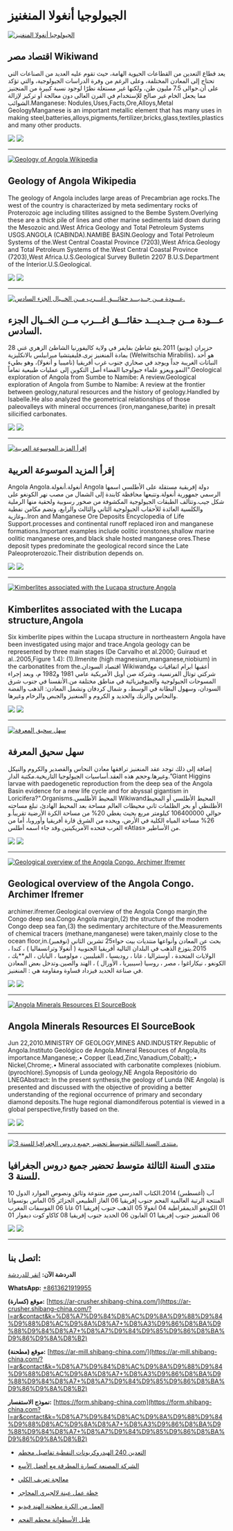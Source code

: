 # الجيولوجيا أنغولا المنغنيز

<a href="https://swt.shibang-china.com/?l=ar&img&k=%D8%A7%D9%84%D8%AC%D9%8A%D9%88%D9%84%D9%88%D8%AC%D9%8A%D8%A7+%D8%A3%D9%86%D8%BA%D9%88%D9%84%D8%A7+%D8%A7%D9%84%D9%85%D9%86%D8%BA%D9%86%D9%8A%D8%B2" target="_blank">![الجيولوجيا أنغولا المنغنيز](http://static.shibang-china.com/all-800x300/273.jpg)</a>

## اقتصاد مصر Wikiwand
يعد قطاع التعدين من القطاعات الحيوية الهامة، حيث تقوم عليه العديد من الصناعات التي تحتاج إلى المعادن المختلفة، وعلى الرغم من وفرة الدراسات الجيولوجية، والتي تؤكد على أن.حوالى 7.5 مليون طن، ولكنها غير مستغلة نظرًا لوجود نسبة كبيرة من المنجنيز مما يجعل الخام غير صالح للإستخدام في الفرن العالى دون معالجة أو تركيز لإزالة الشوائب.Manganese: Nodules,Uses,Facts,Ore,Alloys,Metal GeologyManganese is an important metallic element that has many uses in making steel,batteries,alloys,pigments,fertilizer,bricks,glass,textiles,plastics and many other products.


<a href="https://whatsapp.shibangsoft.com/WhatsApp.php" target="_blank" title="WhatsApp">![](http://static.shibang-china.com/icon/whatsapp.png)</a> <a href="https://swt.shibang-china.com/?l=ar&icon&k=%D8%A7%D9%84%D8%AC%D9%8A%D9%88%D9%84%D9%88%D8%AC%D9%8A%D8%A7+%D8%A3%D9%86%D8%BA%D9%88%D9%84%D8%A7+%D8%A7%D9%84%D9%85%D9%86%D8%BA%D9%86%D9%8A%D8%B2" target="_blank">![](http://static.shibang-china.com/icon/chat-ar.png)</a>

---

<a href="https://swt.shibang-china.com/?l=ar&img&k=%D8%A7%D9%84%D8%AC%D9%8A%D9%88%D9%84%D9%88%D8%AC%D9%8A%D8%A7+%D8%A3%D9%86%D8%BA%D9%88%D9%84%D8%A7+%D8%A7%D9%84%D9%85%D9%86%D8%BA%D9%86%D9%8A%D8%B2" target="_blank">![Geology of Angola Wikipedia](http://static.shibang-china.com/all-800x300/21.jpg)</a>

## Geology of Angola Wikipedia
The geology of Angola includes large areas of Precambrian age rocks.The west of the country is characterized by meta sedimentary rocks of Proterozoic age including tillites assigned to the Bembe System.Overlying these are a thick pile of lines and other marine sediments laid down during the Mesozoic and.West Africa Geology and Total Petroleum Systems USGS.ANGOLA (CABINDA).NAMIBE BASIN.Geology and Total Petroleum Systems of the.West Central Coastal Province (7203),West Africa.Geology and Total Petroleum Systems of the.West Central Coastal Province (7203),West Africa.U.S.Geological Survey Bulletin 2207 B.U.S.Department of the Interior.U.S.Geological.


<a href="https://whatsapp.shibangsoft.com/WhatsApp.php" target="_blank" title="WhatsApp">![](http://static.shibang-china.com/icon/whatsapp.png)</a> <a href="https://swt.shibang-china.com/?l=ar&icon&k=%D8%A7%D9%84%D8%AC%D9%8A%D9%88%D9%84%D9%88%D8%AC%D9%8A%D8%A7+%D8%A3%D9%86%D8%BA%D9%88%D9%84%D8%A7+%D8%A7%D9%84%D9%85%D9%86%D8%BA%D9%86%D9%8A%D8%B2" target="_blank">![](http://static.shibang-china.com/icon/chat-ar.png)</a>

---

<a href="https://swt.shibang-china.com/?l=ar&img&k=%D8%A7%D9%84%D8%AC%D9%8A%D9%88%D9%84%D9%88%D8%AC%D9%8A%D8%A7+%D8%A3%D9%86%D8%BA%D9%88%D9%84%D8%A7+%D8%A7%D9%84%D9%85%D9%86%D8%BA%D9%86%D9%8A%D8%B2" target="_blank">![عـــودة مــن جــديـــد حقائـــق اغـــرب مــن الخــيال الجزء السادس.](http://static.shibang-china.com/all-800x300/466.jpg)</a>

## عـــودة مــن جــديـــد حقائـــق اغـــرب مــن الخــيال الجزء السادس.
28 حزيران (يونيو) 2011.يقع شاطئ بفايفر في ولاية كاليفورنيا الشاطئ الزهري غني بمادة المنغنيز نرى.فليفيتشيا ميرابيلس بالانكليزية (Welwitschia Mirabilis)، هو أحد النباتات الغريبة جداً ويوجد في صحاري جنوب غرب أفريقيا (ناميبيا و أنغولا)، وهو بطيء النمو.ويعزو علماء جيولوجيا الفضاء أصل التكوين إلى عمليات طبيعية تماماً&quot;.Geological exploration of Angola from Sumbe to Namibe: A review.Geological exploration of Angola from Sumbe to Namibe: A review at the frontier between geology,natural resources and the history of geology.Handled by Isabelle.He also analyzed the geometrical relationships of those paleovalleys with mineral occurrences (iron,manganese,barite) in presalt silicified carbonates.


<a href="https://whatsapp.shibangsoft.com/WhatsApp.php" target="_blank" title="WhatsApp">![](http://static.shibang-china.com/icon/whatsapp.png)</a> <a href="https://swt.shibang-china.com/?l=ar&icon&k=%D8%A7%D9%84%D8%AC%D9%8A%D9%88%D9%84%D9%88%D8%AC%D9%8A%D8%A7+%D8%A3%D9%86%D8%BA%D9%88%D9%84%D8%A7+%D8%A7%D9%84%D9%85%D9%86%D8%BA%D9%86%D9%8A%D8%B2" target="_blank">![](http://static.shibang-china.com/icon/chat-ar.png)</a>

---

<a href="https://swt.shibang-china.com/?l=ar&img&k=%D8%A7%D9%84%D8%AC%D9%8A%D9%88%D9%84%D9%88%D8%AC%D9%8A%D8%A7+%D8%A3%D9%86%D8%BA%D9%88%D9%84%D8%A7+%D8%A7%D9%84%D9%85%D9%86%D8%BA%D9%86%D9%8A%D8%B2" target="_blank">![إقرأ المزيد الموسوعة العربية](http://static.shibang-china.com/all-800x300/958.jpg)</a>

## إقرأ المزيد الموسوعة العربية
Angola Angola.أنغولة.أنغولة Angola دولة إفريقية مستقلة على الأطلسي اسمها الرسمي جمهورية أنغولة.وتتبعها محافظة كابندة إلى الشمال من مصب نهر الكونغو على شكل جيب.وتتألف الطبقات الجيولوجية المكشوفة من صخور رسوبية ولحقية منها الرملية والكلسية العائدة للأحقاب الجيولوجية الثاني والثالث والرابع، وتضم مكامن نفطية وغازية،.Iron and Manganese Ore Deposits Encyclopedia of Life Support.processes and continental runoff replaced iron and manganese formations.Important examples include oolitic ironstones,shallow marine oolitic manganese ores,and black shale hosted manganese ores.These deposit types predominate the geological record since the Late Paleoproterozoic.Their distribution depends on.


<a href="https://whatsapp.shibangsoft.com/WhatsApp.php" target="_blank" title="WhatsApp">![](http://static.shibang-china.com/icon/whatsapp.png)</a> <a href="https://swt.shibang-china.com/?l=ar&icon&k=%D8%A7%D9%84%D8%AC%D9%8A%D9%88%D9%84%D9%88%D8%AC%D9%8A%D8%A7+%D8%A3%D9%86%D8%BA%D9%88%D9%84%D8%A7+%D8%A7%D9%84%D9%85%D9%86%D8%BA%D9%86%D9%8A%D8%B2" target="_blank">![](http://static.shibang-china.com/icon/chat-ar.png)</a>

---

<a href="https://swt.shibang-china.com/?l=ar&img&k=%D8%A7%D9%84%D8%AC%D9%8A%D9%88%D9%84%D9%88%D8%AC%D9%8A%D8%A7+%D8%A3%D9%86%D8%BA%D9%88%D9%84%D8%A7+%D8%A7%D9%84%D9%85%D9%86%D8%BA%D9%86%D9%8A%D8%B2" target="_blank">![Kimberlites associated with the Lucapa structure,Angola](http://static.shibang-china.com/all-800x300/380.jpg)</a>

## Kimberlites associated with the Lucapa structure,Angola
Six kimberlite pipes within the Lucapa structure in northeastern Angola have been investigated using major and trace.Angola geology can be represented by three main stages (De Carvalho et al.2000; Guiraud et al..2005,Figure 1.4): (1).Ilmenite (high magnesium,manganese,niobium) in the carbonatites from the.اقتصاد السودان Wikiwandأعقبها ابرام اتفاقيات مع شركتي توتال الفرنسية، وشركة صن أويل الأمريكية عامي 1981 و1982 م، وبعد إجراء المسوحات الجيولوجية والجيوفيزيائية في مناطق مختلفة من.الأنقسنا في جنوب شرق السودان، وسهول البطانة في الوسط، و شمال كردفان وتشمل المعادن: الذهب والفضة والنحاس والزنك والحديد و الكروم و المنغنيز والجبص والرخام وغيرها.


<a href="https://whatsapp.shibangsoft.com/WhatsApp.php" target="_blank" title="WhatsApp">![](http://static.shibang-china.com/icon/whatsapp.png)</a> <a href="https://swt.shibang-china.com/?l=ar&icon&k=%D8%A7%D9%84%D8%AC%D9%8A%D9%88%D9%84%D9%88%D8%AC%D9%8A%D8%A7+%D8%A3%D9%86%D8%BA%D9%88%D9%84%D8%A7+%D8%A7%D9%84%D9%85%D9%86%D8%BA%D9%86%D9%8A%D8%B2" target="_blank">![](http://static.shibang-china.com/icon/chat-ar.png)</a>

---

<a href="https://swt.shibang-china.com/?l=ar&img&k=%D8%A7%D9%84%D8%AC%D9%8A%D9%88%D9%84%D9%88%D8%AC%D9%8A%D8%A7+%D8%A3%D9%86%D8%BA%D9%88%D9%84%D8%A7+%D8%A7%D9%84%D9%85%D9%86%D8%BA%D9%86%D9%8A%D8%B2" target="_blank">![سهل سحيق المعرفة](http://static.shibang-china.com/all-800x300/426.jpg)</a>

## سهل سحيق المعرفة
إضافة إلى ذلك توجد عقد المنغنيز ترافقها معادن النحاس والقصدير والكروم والنيكل وغيرها.وحجم هذه العقد.أساسيات الجيولوجيا التاريخية.مكتبة الدار.&quot;Giant Higgins larvae with paedogenetic reproduction from the deep sea of the Angola Basin evidence for a new life cycle and for abyssal gigantism in Loricifera?&quot;.Organisms.المحيط الأطلسي Wikiwandالمحيط الأطلسي أو المحيط الأطلنطي أو بحر الظلمات ثاني محيطات العالم مساحة بعد المحيط الهادئ، تبلغ مساحته حوالي 106400000 كيلومتر مربع بحيث يغطي 20% من مساحة الكرة الأرضية تقريباً.و 26% مساحة المياه الكلية في الأرض، ويحده من الشرق قارة أفريقيا وأوروبا، أما من الغرب فتحده الأمريكيتين.وقد جاء اسمه أطلس «Atlas» من الأساطير.


<a href="https://whatsapp.shibangsoft.com/WhatsApp.php" target="_blank" title="WhatsApp">![](http://static.shibang-china.com/icon/whatsapp.png)</a> <a href="https://swt.shibang-china.com/?l=ar&icon&k=%D8%A7%D9%84%D8%AC%D9%8A%D9%88%D9%84%D9%88%D8%AC%D9%8A%D8%A7+%D8%A3%D9%86%D8%BA%D9%88%D9%84%D8%A7+%D8%A7%D9%84%D9%85%D9%86%D8%BA%D9%86%D9%8A%D8%B2" target="_blank">![](http://static.shibang-china.com/icon/chat-ar.png)</a>

---

<a href="https://swt.shibang-china.com/?l=ar&img&k=%D8%A7%D9%84%D8%AC%D9%8A%D9%88%D9%84%D9%88%D8%AC%D9%8A%D8%A7+%D8%A3%D9%86%D8%BA%D9%88%D9%84%D8%A7+%D8%A7%D9%84%D9%85%D9%86%D8%BA%D9%86%D9%8A%D8%B2" target="_blank">![Geological overview of the Angola Congo. Archimer Ifremer](http://static.shibang-china.com/all-800x300/404.jpg)</a>

## Geological overview of the Angola Congo. Archimer Ifremer
archimer.ifremer.Geological overview of the Angola Congo margin,the Congo deep sea.Congo Angola margin,(2) the structure of the modern Congo deep sea fan,(3) the sedimentary architecture of the.Measurements of chemical tracers (methane,manganese) were taken,mainly close to the ocean floor,in.بحث عن المعادن وأنواعها منتديات بيت حواء25 تشرين الثاني (نوفمبر) 2015.يتوزع الذهب في البلدان التالية أفريقيا الجنوبية ( أنغولا وترانسفاليا ) ، كندا ، الولايات المتحدة ، أوستراليا ، غانا ، روديسيا ، الفيليبين ، مولومبيا ، اليابان ، الم**يك ، الكونغو ، نيكاراغوا ، مصر ، روسيا (سيبيريا ، الأورال ) ، الهند والصين.وتدخل بعض المعادن في صناعة الحديد فيزداد قساوة ومقاومة هي : المنغنيز.


<a href="https://whatsapp.shibangsoft.com/WhatsApp.php" target="_blank" title="WhatsApp">![](http://static.shibang-china.com/icon/whatsapp.png)</a> <a href="https://swt.shibang-china.com/?l=ar&icon&k=%D8%A7%D9%84%D8%AC%D9%8A%D9%88%D9%84%D9%88%D8%AC%D9%8A%D8%A7+%D8%A3%D9%86%D8%BA%D9%88%D9%84%D8%A7+%D8%A7%D9%84%D9%85%D9%86%D8%BA%D9%86%D9%8A%D8%B2" target="_blank">![](http://static.shibang-china.com/icon/chat-ar.png)</a>

---

<a href="https://swt.shibang-china.com/?l=ar&img&k=%D8%A7%D9%84%D8%AC%D9%8A%D9%88%D9%84%D9%88%D8%AC%D9%8A%D8%A7+%D8%A3%D9%86%D8%BA%D9%88%D9%84%D8%A7+%D8%A7%D9%84%D9%85%D9%86%D8%BA%D9%86%D9%8A%D8%B2" target="_blank">![Angola Minerals Resources EI SourceBook](http://static.shibang-china.com/all-800x300/807.jpg)</a>

## Angola Minerals Resources EI SourceBook
Jun 22,2010.MINISTRY OF GEOLOGY,MINES AND.INDUSTRY.Republic of Angola.Instituto Geológico de Angola.Mineral Resources of Angola,its importance.Manganese;.• Copper (Lead,Zinc,Vanadium,Cobalt);.• Nickel,Chrome;.• Mineral associated with carbonatite complexes (niobium.(pyrochlore).Synopsis of Lunda geology,NE Angola Repositório do LNEGAbstract: In the present synthesis,the geology of Lunda (NE Angola) is presented and discussed with the objective of providing a better understanding of the regional occurrence of primary and secondary diamond deposits.The huge regional diamondiferous potential is viewed in a global perspective,firstly based on the.


<a href="https://whatsapp.shibangsoft.com/WhatsApp.php" target="_blank" title="WhatsApp">![](http://static.shibang-china.com/icon/whatsapp.png)</a> <a href="https://swt.shibang-china.com/?l=ar&icon&k=%D8%A7%D9%84%D8%AC%D9%8A%D9%88%D9%84%D9%88%D8%AC%D9%8A%D8%A7+%D8%A3%D9%86%D8%BA%D9%88%D9%84%D8%A7+%D8%A7%D9%84%D9%85%D9%86%D8%BA%D9%86%D9%8A%D8%B2" target="_blank">![](http://static.shibang-china.com/icon/chat-ar.png)</a>

---

<a href="https://swt.shibang-china.com/?l=ar&img&k=%D8%A7%D9%84%D8%AC%D9%8A%D9%88%D9%84%D9%88%D8%AC%D9%8A%D8%A7+%D8%A3%D9%86%D8%BA%D9%88%D9%84%D8%A7+%D8%A7%D9%84%D9%85%D9%86%D8%BA%D9%86%D9%8A%D8%B2" target="_blank">![منتدى السنة الثالثة متوسط تحضير جميع دروس الجغرافيا للسنة 3.](http://static.shibang-china.com/all-800x300/1481.jpg)</a>

## منتدى السنة الثالثة متوسط تحضير جميع دروس الجغرافيا للسنة 3.
10 آب (أغسطس) 2014.الكتاب المدرسي صور متنوعة وثائق ونصوص الموارد الدول المنتجة الرتبة العالمية الفحم جنوب إفريقيا 06 الغاز الطبيعي الجزائر 05 الماس بوتسوانا 01 الكونغو الديمقراطية 04 انغولا 05 الذهب جنوب إفريقيا 01 غانا 06 الفوسفات المغرب 06 المنغنيز جنوب إفريقيا 01 الغابون 06 الحديد جنوب إفريقيا 08 كاكاو كوت ديفوار 01

<a href="https://whatsapp.shibangsoft.com/WhatsApp.php" target="_blank" title="WhatsApp">![](http://static.shibang-china.com/icon/whatsapp.png)</a> <a href="https://swt.shibang-china.com/?l=ar&icon&k=%D8%A7%D9%84%D8%AC%D9%8A%D9%88%D9%84%D9%88%D8%AC%D9%8A%D8%A7+%D8%A3%D9%86%D8%BA%D9%88%D9%84%D8%A7+%D8%A7%D9%84%D9%85%D9%86%D8%BA%D9%86%D9%8A%D8%B2" target="_blank">![](http://static.shibang-china.com/icon/chat-ar.png)</a>

---
## اتصل بنا:

**الدردشة الآن:** [انقر للدردشة](https://swt.shibang-china.com?l=ar&contact&k=%D8%A7%D9%84%D8%AC%D9%8A%D9%88%D9%84%D9%88%D8%AC%D9%8A%D8%A7+%D8%A3%D9%86%D8%BA%D9%88%D9%84%D8%A7+%D8%A7%D9%84%D9%85%D9%86%D8%BA%D9%86%D9%8A%D8%B2)

**WhatsApp:**  [+8613621919955](https://whatsapp.shibangsoft.com/WhatsApp.php)

**موقع (كسارة):** [https://ar-crusher.shibang-china.com/](https://ar-crusher.shibang-china.com/?l=ar&contact&k=%D8%A7%D9%84%D8%AC%D9%8A%D9%88%D9%84%D9%88%D8%AC%D9%8A%D8%A7+%D8%A3%D9%86%D8%BA%D9%88%D9%84%D8%A7+%D8%A7%D9%84%D9%85%D9%86%D8%BA%D9%86%D9%8A%D8%B2)

**موقع (مطحنة):** [https://ar-mill.shibang-china.com/](https://ar-mill.shibang-china.com/?l=ar&contact&k=%D8%A7%D9%84%D8%AC%D9%8A%D9%88%D9%84%D9%88%D8%AC%D9%8A%D8%A7+%D8%A3%D9%86%D8%BA%D9%88%D9%84%D8%A7+%D8%A7%D9%84%D9%85%D9%86%D8%BA%D9%86%D9%8A%D8%B2)

**نموذج الاستفسار:** [https://form.shibang-china.com](https://form.shibang-china.com?l=ar&contact&k=%D8%A7%D9%84%D8%AC%D9%8A%D9%88%D9%84%D9%88%D8%AC%D9%8A%D8%A7+%D8%A3%D9%86%D8%BA%D9%88%D9%84%D8%A7+%D8%A7%D9%84%D9%85%D9%86%D8%BA%D9%86%D9%8A%D8%B2)

* [التعدين 240 الهيدروكربونات النفطية تفاصيل محطم](../29/%D8%A7%D9%84%D8%AA%D8%B9%D8%AF%D9%8A%D9%86%20240%20%D8%A7%D9%84%D9%87%D9%8A%D8%AF%D8%B1%D9%88%D9%83%D8%B1%D8%A8%D9%88%D9%86%D8%A7%D8%AA%20%D8%A7%D9%84%D9%86%D9%81%D8%B7%D9%8A%D8%A9%20%D8%AA%D9%81%D8%A7%D8%B5%D9%8A%D9%84%20%D9%85%D8%AD%D8%B7%D9%85.md)

* [الشركة المصنعة كسارة المطرقة مع أفضل الأسع](../27/%D8%A7%D9%84%D8%B4%D8%B1%D9%83%D8%A9%20%D8%A7%D9%84%D9%85%D8%B5%D9%86%D8%B9%D8%A9%20%D9%83%D8%B3%D8%A7%D8%B1%D8%A9%20%D8%A7%D9%84%D9%85%D8%B7%D8%B1%D9%82%D8%A9%20%D9%85%D8%B9%20%D8%A3%D9%81%D8%B6%D9%84%20%D8%A7%D9%84%D8%A3%D8%B3%D8%B9.md)

* [معالجة تعريف الكلي](../28/%D9%85%D8%B9%D8%A7%D9%84%D8%AC%D8%A9%20%D8%AA%D8%B9%D8%B1%D9%8A%D9%81%20%D8%A7%D9%84%D9%83%D9%84%D9%8A.md)

* [خطة عمل عينة لالجيري المحاجر](../26/%D8%AE%D8%B7%D8%A9%20%D8%B9%D9%85%D9%84%20%D8%B9%D9%8A%D9%86%D8%A9%20%D9%84%D8%A7%D9%84%D8%AC%D9%8A%D8%B1%D9%8A%20%D8%A7%D9%84%D9%85%D8%AD%D8%A7%D8%AC%D8%B1.md)

* [العمل من الكرة مطحنة الهند فيديو](../28/%D8%A7%D9%84%D8%B9%D9%85%D9%84%20%D9%85%D9%86%20%D8%A7%D9%84%D9%83%D8%B1%D8%A9%20%D9%85%D8%B7%D8%AD%D9%86%D8%A9%20%D8%A7%D9%84%D9%87%D9%86%D8%AF%20%D9%81%D9%8A%D8%AF%D9%8A%D9%88.md)

* [طبل الأسطوانة محطم الفحم](../29/%D8%B7%D8%A8%D9%84%20%D8%A7%D9%84%D8%A3%D8%B3%D8%B7%D9%88%D8%A7%D9%86%D8%A9%20%D9%85%D8%AD%D8%B7%D9%85%20%D8%A7%D9%84%D9%81%D8%AD%D9%85.md)